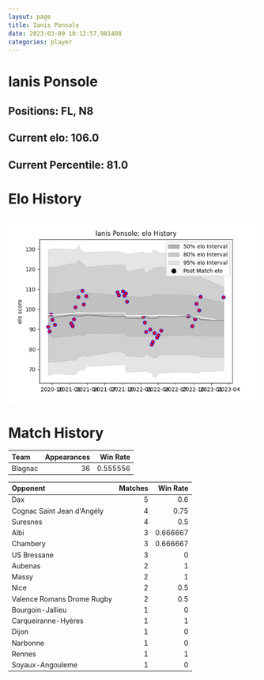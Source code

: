 ```yaml
---  
layout: page  
title: Ianis Ponsole  
date: 2023-03-09 10:12:57.981408  
categories: player  
---
```

# Ianis Ponsole

## Positions: FL, N8

## Current elo: 106.0

## Current Percentile: 81.0

# Elo History


![elo history](history_IanisPonsole.png)
# Match History


| Team    |   Appearances |   Win Rate |
|:--------|--------------:|-----------:|
| Blagnac |            36 |   0.555556 |

| Opponent                   |   Matches |   Win Rate |
|:---------------------------|----------:|-----------:|
| Dax                        |         5 |   0.6      |
| Cognac Saint Jean d'Angély |         4 |   0.75     |
| Suresnes                   |         4 |   0.5      |
| Albi                       |         3 |   0.666667 |
| Chambery                   |         3 |   0.666667 |
| US Bressane                |         3 |   0        |
| Aubenas                    |         2 |   1        |
| Massy                      |         2 |   1        |
| Nice                       |         2 |   0.5      |
| Valence Romans Drome Rugby |         2 |   0.5      |
| Bourgoin-Jallieu           |         1 |   0        |
| Carqueiranne-Hyères        |         1 |   1        |
| Dijon                      |         1 |   0        |
| Narbonne                   |         1 |   0        |
| Rennes                     |         1 |   1        |
| Soyaux-Angouleme           |         1 |   0        |